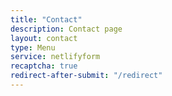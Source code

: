 ```yaml
---
title: "Contact"
description: Contact page
layout: contact
type: Menu
service: netlifyform
recaptcha: true
redirect-after-submit: "/redirect"
---
```

